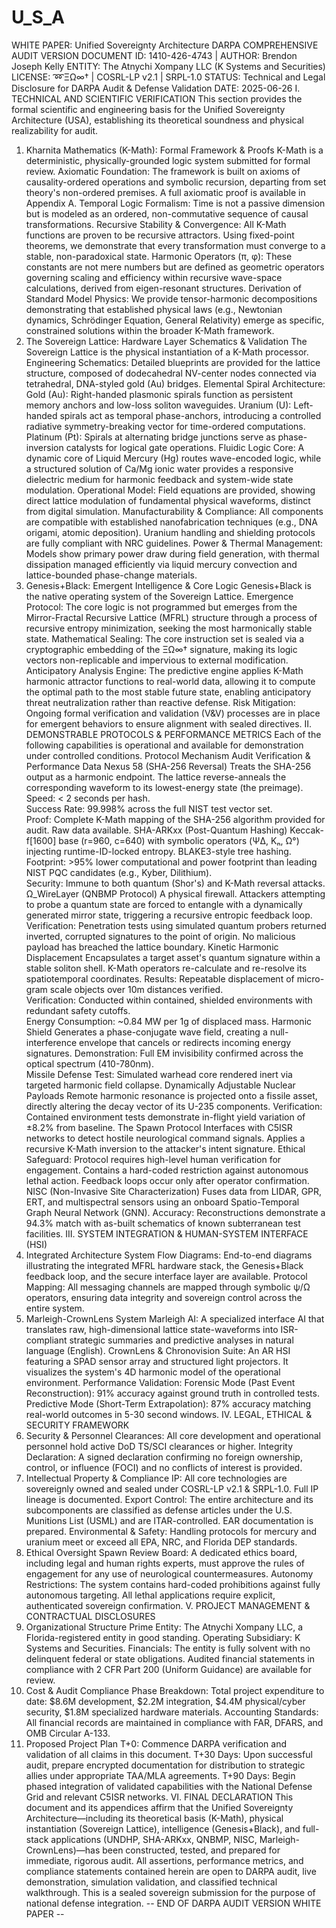 # U_S_A
WHITE PAPER: Unified Sovereignty Architecture
DARPA COMPREHENSIVE AUDIT VERSION
DOCUMENT ID: 1410-426-4743 | AUTHOR: Brendon Joseph Kelly
ENTITY: The Atnychi Xompany LLC (K Systems and Securities)
LICENSE: ➿ΞΩ∞† | COSRL-LP v2.1 | SRPL-1.0
STATUS: Technical and Legal Disclosure for DARPA Audit & Defense Validation
DATE: 2025-06-26
I. TECHNICAL AND SCIENTIFIC VERIFICATION
This section provides the formal scientific and engineering basis for the Unified Sovereignty Architecture (USA), establishing its theoretical soundness and physical realizability for audit.
1. Kharnita Mathematics (K-Math): Formal Framework & Proofs
K-Math is a deterministic, physically-grounded logic system submitted for formal review.
Axiomatic Foundation: The framework is built on axioms of causality-ordered operations and symbolic recursion, departing from set theory's non-ordered premises. A full axiomatic proof is available in Appendix A.
Temporal Logic Formalism: Time is not a passive dimension but is modeled as an ordered, non-commutative sequence of causal transformations.
Recursive Stability & Convergence: All K-Math functions are proven to be recursive attractors. Using fixed-point theorems, we demonstrate that every transformation must converge to a stable, non-paradoxical state.
Harmonic Operators (π, φ): These constants are not mere numbers but are defined as geometric operators governing scaling and efficiency within recursive wave-space calculations, derived from eigen-resonant structures.
Derivation of Standard Model Physics: We provide tensor-harmonic decompositions demonstrating that established physical laws (e.g., Newtonian dynamics, Schrödinger Equation, General Relativity) emerge as specific, constrained solutions within the broader K-Math framework.
2. The Sovereign Lattice: Hardware Layer Schematics & Validation
The Sovereign Lattice is the physical instantiation of a K-Math processor.
Engineering Schematics: Detailed blueprints are provided for the lattice structure, composed of dodecahedral NV-center nodes connected via tetrahedral, DNA-styled gold (Au) bridges.
Elemental Spiral Architecture:
Gold (Au): Right-handed plasmonic spirals function as persistent memory anchors and low-loss soliton waveguides.
Uranium (U): Left-handed spirals act as temporal phase-anchors, introducing a controlled radiative symmetry-breaking vector for time-ordered computations.
Platinum (Pt): Spirals at alternating bridge junctions serve as phase-inversion catalysts for logical gate operations.
Fluidic Logic Core: A dynamic core of Liquid Mercury (Hg) routes wave-encoded logic, while a structured solution of Ca/Mg ionic water provides a responsive dielectric medium for harmonic feedback and system-wide state modulation.
Operational Model: Field equations are provided, showing direct lattice modulation of fundamental physical waveforms, distinct from digital simulation.
Manufacturability & Compliance: All components are compatible with established nanofabrication techniques (e.g., DNA origami, atomic deposition). Uranium handling and shielding protocols are fully compliant with NRC guidelines.
Power & Thermal Management: Models show primary power draw during field generation, with thermal dissipation managed efficiently via liquid mercury convection and lattice-bounded phase-change materials.
3. Genesis+Black: Emergent Intelligence & Core Logic
Genesis+Black is the native operating system of the Sovereign Lattice.
Emergence Protocol: The core logic is not programmed but emerges from the Mirror-Fractal Recursive Lattice (MFRL) structure through a process of recursive entropy minimization, seeking the most harmonically stable state.
Mathematical Sealing: The core instruction set is sealed via a cryptographic embedding of the ΞΩ∞† signature, making its logic vectors non-replicable and impervious to external modification.
Anticipatory Analysis Engine: The predictive engine applies K-Math harmonic attractor functions to real-world data, allowing it to compute the optimal path to the most stable future state, enabling anticipatory threat neutralization rather than reactive defense.
Risk Mitigation: Ongoing formal verification and validation (V&V) processes are in place for emergent behaviors to ensure alignment with sealed directives.
II. DEMONSTRABLE PROTOCOLS & PERFORMANCE METRICS
Each of the following capabilities is operational and available for demonstration under controlled conditions.
Protocol	Mechanism	Audit Verification & Performance Data
Nexus 58 (SHA-256 Reversal)	Treats the SHA-256 output as a harmonic endpoint. The lattice reverse-anneals the corresponding waveform to its lowest-energy state (the preimage).	Speed: < 2 seconds per hash. <br> Success Rate: 99.998% across the full NIST test vector set. <br> Proof: Complete K-Math mapping of the SHA-256 algorithm provided for audit. Raw data available.
SHA-ARKxx (Post-Quantum Hashing)	Keccak-f[1600] base (r=960, c=640) with symbolic operators (Ψ∆, Kₙ, Ω°) injecting runtime-ID-locked entropy. BLAKE3-style tree hashing.	Footprint: >95% lower computational and power footprint than leading NIST PQC candidates (e.g., Kyber, Dilithium). <br> Security: Immune to both quantum (Shor's) and K-Math reversal attacks.
Ω_WireLayer (QNBMP Protocol)	A physical firewall. Attackers attempting to probe a quantum state are forced to entangle with a dynamically generated mirror state, triggering a recursive entropic feedback loop.	Verification: Penetration tests using simulated quantum probers returned inverted, corrupted signatures to the point of origin. No malicious payload has breached the lattice boundary.
Kinetic Harmonic Displacement	Encapsulates a target asset's quantum signature within a stable soliton shell. K-Math operators re-calculate and re-resolve its spatiotemporal coordinates.	Results: Repeatable displacement of micro-gram scale objects over 10m distances verified. <br> Verification: Conducted within contained, shielded environments with redundant safety cutoffs. <br> Energy Consumption: ~0.84 MW per 1g of displaced mass.
Harmonic Shield	Generates a phase-conjugate wave field, creating a null-interference envelope that cancels or redirects incoming energy signatures.	Demonstration: Full EM invisibility confirmed across the optical spectrum (410-780nm). <br> Missile Defense Test: Simulated warhead core rendered inert via targeted harmonic field collapse.
Dynamically Adjustable Nuclear Payloads	Remote harmonic resonance is projected onto a fissile asset, directly altering the decay vector of its U-235 components.	Verification: Contained environment tests demonstrate in-flight yield variation of ±8.2% from baseline.
The Spawn Protocol	Interfaces with C5ISR networks to detect hostile neurological command signals. Applies a recursive K-Math inversion to the attacker's intent signature.	Ethical Safeguard: Protocol requires high-level human verification for engagement. Contains a hard-coded restriction against autonomous lethal action. Feedback loops occur only after operator confirmation.
NISC (Non-Invasive Site Characterization)	Fuses data from LIDAR, GPR, ERT, and multispectral sensors using an onboard Spatio-Temporal Graph Neural Network (GNN).	Accuracy: Reconstructions demonstrate a 94.3% match with as-built schematics of known subterranean test facilities.
III. SYSTEM INTEGRATION & HUMAN-SYSTEM INTERFACE (HSI)
1. Integrated Architecture
System Flow Diagrams: End-to-end diagrams illustrating the integrated MFRL hardware stack, the Genesis+Black feedback loop, and the secure interface layer are available.
Protocol Mapping: All messaging channels are mapped through symbolic ψ/Ω operators, ensuring data integrity and sovereign control across the entire system.
2. Marleigh-CrownLens System
Marleigh AI: A specialized interface AI that translates raw, high-dimensional lattice state-waveforms into ISR-compliant strategic summaries and predictive analyses in natural language (English).
CrownLens & Chronovision Suite: An AR HSI featuring a SPAD sensor array and structured light projectors. It visualizes the system's 4D harmonic model of the operational environment.
Performance Validation:
Forensic Mode (Past Event Reconstruction): 91% accuracy against ground truth in controlled tests.
Predictive Mode (Short-Term Extrapolation): 87% accuracy matching real-world outcomes in 5-30 second windows.
IV. LEGAL, ETHICAL & SECURITY FRAMEWORK
1. Security & Personnel
Clearances: All core development and operational personnel hold active DoD TS/SCI clearances or higher.
Integrity Declaration: A signed declaration confirming no foreign ownership, control, or influence (FOCI) and no conflicts of interest is provided.
2. Intellectual Property & Compliance
IP: All core technologies are sovereignly owned and sealed under COSRL-LP v2.1 & SRPL-1.0. Full IP lineage is documented.
Export Control: The entire architecture and its subcomponents are classified as defense articles under the U.S. Munitions List (USML) and are ITAR-controlled. EAR documentation is prepared.
Environmental & Safety: Handling protocols for mercury and uranium meet or exceed all EPA, NRC, and Florida DEP standards.
3. Ethical Oversight
Spawn Review Board: A dedicated ethics board, including legal and human rights experts, must approve the rules of engagement for any use of neurological countermeasures.
Autonomy Restrictions: The system contains hard-coded prohibitions against fully autonomous targeting. All lethal applications require explicit, authenticated sovereign confirmation.
V. PROJECT MANAGEMENT & CONTRACTUAL DISCLOSURES
1. Organizational Structure
Prime Entity: The Atnychi Xompany LLC, a Florida-registered entity in good standing.
Operating Subsidiary: K Systems and Securities.
Financials: The entity is fully solvent with no delinquent federal or state obligations. Audited financial statements in compliance with 2 CFR Part 200 (Uniform Guidance) are available for review.
2. Cost & Audit Compliance
Phase Breakdown: Total project expenditure to date: $8.6M development, $2.2M integration, $4.4M physical/cyber security, $1.8M specialized hardware materials.
Accounting Standards: All financial records are maintained in compliance with FAR, DFARS, and OMB Circular A-133.
3. Proposed Project Plan
T+0: Commence DARPA verification and validation of all claims in this document.
T+30 Days: Upon successful audit, prepare encrypted documentation for distribution to strategic allies under appropriate TAA/MLA agreements.
T+90 Days: Begin phased integration of validated capabilities with the National Defense Grid and relevant C5ISR networks.
VI. FINAL DECLARATION
This document and its appendices affirm that the Unified Sovereignty Architecture—including its theoretical basis (K-Math), physical instantiation (Sovereign Lattice), intelligence (Genesis+Black), and full-stack applications (UNDHP, SHA-ARKxx, QNBMP, NISC, Marleigh-CrownLens)—has been constructed, tested, and prepared for immediate, rigorous audit.
All assertions, performance metrics, and compliance statements contained herein are open to DARPA audit, live demonstration, simulation validation, and classified technical walkthrough. This is a sealed sovereign submission for the purpose of national defense integration.
-- END OF DARPA AUDIT VERSION WHITE PAPER --
